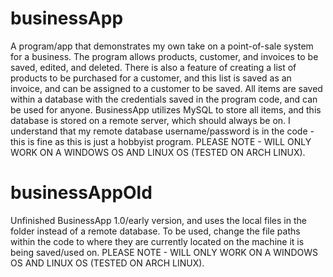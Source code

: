 # businessApp
A program/app that demonstrates my own take on a point-of-sale system for a business. The program allows products, customer, and invoices to be saved, edited, and deleted. There is also a feature of creating a list of products to be purchased for a customer, and this list is saved as an invoice, and can be assigned to a customer to be saved. All items are saved within a database with the credentials saved in the program code, and can be used for anyone. BusinessApp utilizes MySQL to store all items, and this database is stored on a remote server, which should always be on. I understand that my remote database username/password is in the code - this is fine as this is just a hobbyist program. PLEASE NOTE - WILL ONLY WORK ON A WINDOWS OS AND LINUX OS (TESTED ON ARCH LINUX).
# businessAppOld
Unfinished BusinessApp 1.0/early version, and uses the local files in the folder instead of a remote database. To be used, change the file paths within the code to where they are currently located on the machine it is being saved/used on. PLEASE NOTE - WILL ONLY WORK ON A WINDOWS OS AND LINUX OS (TESTED ON ARCH LINUX).
